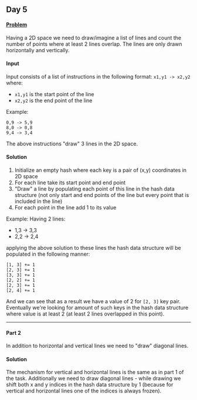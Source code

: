 ## Day 5

#### [Problem](https://adventofcode.com/2021/day/5)
Having a 2D space we need to draw/imagine a list of lines and count the number of points where
at least 2 lines overlap. The lines are only drawn horizontally and vertically.

#### Input
Input consists of a list of instructions in the following format: `x1,y1 -> x2,y2` where:
- `x1,y1` is the start point of the line
- `x2,y2` is the end point of the line

Example:
```
0,9 -> 5,9
8,0 -> 0,8
9,4 -> 3,4
```
The above instructions "draw" 3 lines in the 2D space.

#### Solution
1. Initialize an empty hash where each key is a pair of (x,y) coordinates in 2D space
2. For each line take its start point and end point
3. "Draw" a line by populating each point of this line in the hash data structure (not only start
and end points of the line but every point that is included in the line)
4. For each point in the line add 1 to its value

Example: Having 2 lines:
- 1,3 -> 3,3
- 2,2 -> 2,4

applying the above solution to these lines the hash data structure will be populated in the following manner:
```
[1, 3] += 1
[2, 3] += 1
[3, 3] += 1
[2, 2] += 1
[2, 3] += 1
[2, 4] += 1
```
And we can see that as a result we have a value of 2 for `[2, 3]` key pair. Eventually we're looking
for amount of such keys in the hash data structure where value is at least 2 (at least 2 lines overlapped
in this point).

---
#### Part 2
In addition to horizontal and vertical lines we need to "draw" diagonal lines.

#### Solution
The mechanism for vertical and horizontal lines is the same as in part 1 of the task. Additionally
we need to draw diagonal lines - while drawing we shift both x and y indices in the hash data
structure by 1 (because for vertical and horizontal lines one of the indices is always frozen).
